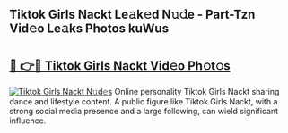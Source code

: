 ## Tiktok Girls Nackt Le𝚊k𝚎d N𝚞𝚍e - Part-Tzn Vid𝚎o Le𝚊ks Photos kuWus

# <h2><a href="http://fb0beq.evod.top/?m=Tiktok+Girls+Nackt">🔗 👉🔴 Tiktok Girls Nackt Vid𝚎o Ph𝚘t𝚘s</a></h2>

[![Tiktok Girls Nackt N𝚞d𝚎s](https://i.imgur.com/8V9OHl7.gif)](http://fb0beq.evod.top/?m=Tiktok+Girls+Nackt)
Online personality Tiktok Girls Nackt sharing dance and lifestyle content. A public figure like Tiktok Girls Nackt, with a strong social media presence and a large following, can wield significant influence. 
